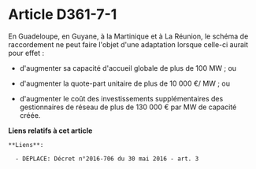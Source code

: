 # Article D361-7-1

En Guadeloupe, en Guyane, à la Martinique et à La Réunion, le schéma de raccordement ne peut faire l'objet d'une adaptation
lorsque celle-ci aurait pour effet : 

- d'augmenter sa capacité d'accueil globale de plus de 100 MW ; ou 

- d'augmenter la quote-part unitaire de plus de 10 000 €/ MW ; ou 

- d'augmenter le coût des investissements supplémentaires des gestionnaires de réseau de plus de 130 000 € par MW de capacité
créée.

**Liens relatifs à cet article**

	**Liens**:

	  - DEPLACE: Décret n°2016-706 du 30 mai 2016 - art. 3
